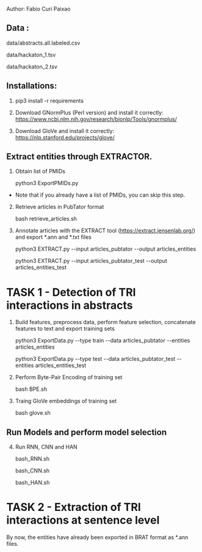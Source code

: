Author: Fabio Curi Paixao

## Data : 

data/abstracts.all.labeled.csv

data/hackaton_1.tsv

data/hackaton_2.tsv

## Installations:

1. pip3 install -r requirements

2. Download GNormPlus (Perl version) and install it correctly: https://www.ncbi.nlm.nih.gov/research/bionlp/Tools/gnormplus/

3. Download GloVe and install it correctly: https://nlp.stanford.edu/projects/glove/

## Extract entities through EXTRACTOR.

1. Obtain list of PMIDs 

   python3 ExportPMIDs.py

* Note that if you already have a list of PMIDs, you can skip this step.

2. Retrieve articles in PubTator format 

   bash retrieve_articles.sh

3. Annotate articles with the EXTRACT tool (https://extract.jensenlab.org/) and export *.ann and *.txt files

   python3 EXTRACT.py --input articles_pubtator --output articles_entities

   python3 EXTRACT.py --input articles_pubtator_test --output articles_entities_test

# TASK 1 - Detection of TRI interactions in abstracts

1. Build features, preprocess data, perform feature selection, concatenate features to text and export training sets 

   python3 ExportData.py --type train --data articles_pubtator --entities articles_entities

   python3 ExportData.py --type test --data articles_pubtator_test --entities articles_entities_test

2. Perform Byte-Pair Encoding of training set

   bash BPE.sh

3. Traing GloVe embeddings of training set

   bash glove.sh

## Run Models and perform model selection

4. Run RNN, CNN and HAN

   bash_RNN.sh

   bash_CNN.sh

   bash_HAN.sh

# TASK 2 - Extraction of TRI interactions at sentence level

By now, the entities have already been exported in BRAT format as *.ann files.
